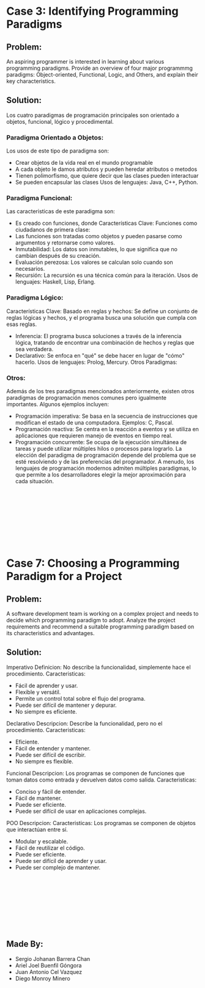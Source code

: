# Case 3: Identifying Programming Paradigms
## Problem:
An aspiring programmer is interested in learning about various programming paradigms. Provide an overview of four major programmmg paradigms: Object-oriented, Functional, Logic, and Others, and explain their key characteristics.

## Solution:
Los cuatro paradigmas de programación principales son orientado a objetos, funcional, lógico y procedimental.

### Paradigma Orientado a Objetos:
Los usos de este tipo de paradigma son:
* Crear objetos de la vida real en el mundo programable
* A cada objeto le damos atributos y pueden heredar atributos o metodos
* Tienen polimorfismo, que quiere decir que las clases pueden interactuar
* Se pueden encapsular las clases
Usos de lenguajes: Java, C++, Python.



### Paradigma Funcional:
Las caracteristicas de este paradigma son:
* Es creado con funciones, donde 
Características Clave:
Funciones como ciudadanos de primera clase: 
* Las funciones son tratadas como objetos y pueden pasarse como argumentos y retornarse como valores.
* Inmutabilidad: Los datos son inmutables, lo que significa que no cambian después de su creación.
* Evaluación perezosa: Los valores se calculan solo cuando son necesarios.
* Recursión: La recursión es una técnica común para la iteración.
Usos de lenguajes: Haskell, Lisp, Erlang.


### Paradigma Lógico:
Características Clave:
Basado en reglas y hechos: Se define un conjunto de reglas lógicas y hechos, y el programa busca una solución que cumpla con esas reglas.
* Inferencia: El programa busca soluciones a través de la inferencia lógica, tratando de encontrar una combinación de hechos y reglas que sea verdadera.
* Declarativo: Se enfoca en "qué" se debe hacer en lugar de "cómo" hacerlo.
Usos de lenguajes: Prolog, Mercury.
Otros Paradigmas:


### Otros:

Además de los tres paradigmas mencionados anteriormente, existen otros paradigmas de programación menos comunes pero igualmente importantes. Algunos ejemplos incluyen:
* Programación imperativa: Se basa en la secuencia de instrucciones que modifican el estado de una computadora. Ejemplos: C, Pascal.
* Programación reactiva: Se centra en la reacción a eventos y se utiliza en aplicaciones que requieren manejo de eventos en tiempo real.
* Programación concurrente: Se ocupa de la ejecución simultánea de tareas y puede utilizar múltiples hilos o procesos para lograrlo.
La elección del paradigma de programación depende del problema que se esté resolviendo y de las preferencias del programador. A menudo, los lenguajes de programación modernos admiten múltiples paradigmas, lo que permite a los desarrolladores elegir la mejor aproximación para cada situación.

<br><br><br><br><br><br><br><br>

# Case 7: Choosing a Programming Paradigm for a Project
## Problem:
A software development team is working on a complex project and needs to decide which programming paradigm to adopt. Analyze the project requirements and recommend a suitable programming paradigm based on its characteristics and advantages.

## Solution:
Imperativo
Definicion: No describe la funcionalidad, simplemente hace el procedimiento. 
Caracteristicas: 
* Fácil de aprender y usar.
* Flexible y versátil.
* Permite un control total sobre el flujo del programa.
* Puede ser difícil de mantener y depurar.
* No siempre es eficiente.

Declarativo
Descripcion: Describe la funcionalidad, pero no el procedimiento. 
Caracteristicas:
* Eficiente.
* Fácil de entender y mantener.
* Puede ser difícil de escribir.
* No siempre es flexible.

Funcional
Descripcion: Los programas se componen de funciones que toman datos como entrada y devuelven datos como salida.
Caracteristicas:
* Conciso y fácil de entender.
* Fácil de mantener.
* Puede ser eficiente.
* Puede ser difícil de usar en aplicaciones complejas.

POO
Descripcion:
Caracteristicas: Los programas se componen de objetos que interactúan entre sí. 
* Modular y escalable.
* Fácil de reutilizar el código.
* Puede ser eficiente.
* Puede ser difícil de aprender y usar.
* Puede ser complejo de mantener.

<br><br><br><br><br><br><br><br>

## Made By:
* Sergio Johanan Barrera Chan 
* Ariel Joel Buenfil Góngora
* Juan Antonio Cel Vazquez
* Diego Monroy Minero